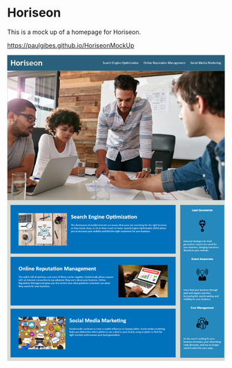 # Horiseon

This is a mock up of a homepage for Horiseon.

https://paulgibes.github.io/HoriseonMockUp

![picture](./assets/images/screenshot.png)
